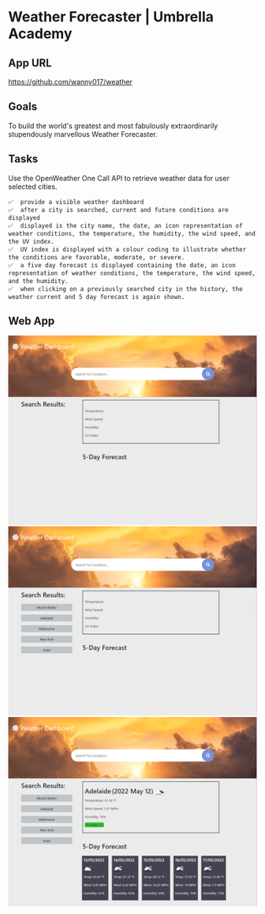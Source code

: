 # **Weather Forecaster | Umbrella Academy**

## **App URL**

https://github.com/wanny017/weather

## **Goals**

To build the world's greatest and most fabulously extraordinarily stupendously marvellous Weather Forecaster.

## **Tasks**

Use the OpenWeather One Call API to retrieve weather data for user selected cities.

    ✅  provide a visible weather dashboard
    ✅  after a city is searched, current and future conditions are displayed
    ✅  displayed is the city name, the date, an icon representation of weather conditions, the temperature, the humidity, the wind speed, and the UV index.
    ✅  UV index is displayed with a colour coding to illustrate whether the conditions are favorable, moderate, or severe.
    ✅  a five day forecast is displayed containing the date, an icon representation of weather conditions, the temperature, the wind speed, and the humidity.
    ✅  when clicking on a previously searched city in the history, the weather current and 5 day forecast is again shown.

## **Web App**

![Pre History ](/img/ss.png)
![Search History ](/img/sss.png)
![Post Search](/img/ss2.png)
